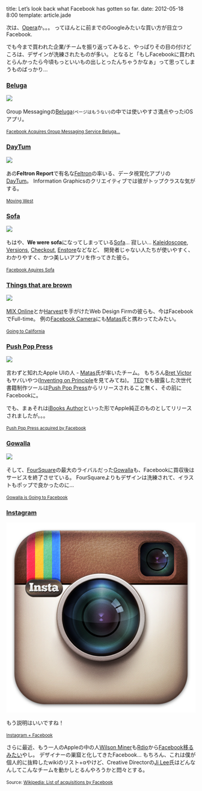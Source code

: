 title: Let’s look back what Facebook has gotten so far.
date: 2012-05-18 8:00
template: article.jade

次は、[Opera](http://www.theverge.com/2012/5/25/3043427/facebook-wants-to-buy-opera-rumor)か。。。
ってほんとに前までのGoogleみたいな買い方が目立つFacebook.

でも今まで買われた企業/チームを振り返ってみると、やっぱりその目の付けどころは、デザインが洗練されたものが多い。
となると「もしFacebookに買われとらんかったら今頃もっといいもの出しとったんちゃうかなぁ」って思ってしまうものばっかり…

<span class="more"></span>

### [Beluga](http://belugaapp.com) 

<span class="before-icon-img"></span>
![](http://www.iphoneproguide.com/wp-content/gallery/baluga/beluga-logo.jpg)

Group Messagingの[Beluga](http://belugaapp.com)<small>(ページはもうない)</small>の中では使いやすさ満点やったiOSアプリ。

<small class="h3-meta">[Facebook Acquires Group Messaging Service Beluga...](http://techcrunch.com/2011/03/01/facebook-beluga/)</small>


### [DayTum](http://daytum.com/)

![](http://images.fastcompany.com/upload/Daytum-App-2.jpg)

あの**Feltron Report**で有名な[Feltron](http://feltron.com/)の率いる、データ視覚化アプリの[DayTum](http://daytum.com/)。
Information Graphicsのクリエイティブでは彼がトップクラスな気がする。

<small class="h3-meta" >[Moving West](http://daytum.wordpress.com/2011/04/27/moving-west/)</small>


### [Sofa](http://www.madebysofa.com/)

![](http://www.madebysofa.com/static/archive/img/keyvisual.jpg)

もはや、**We were sofa**になってしまっている[Sofa](http://www.madebysofa.com/)… 寂しい…
[Kaleidoscope](http://www.kaleidoscopeapp.com/), [Versions](http://www.versionsapp.com/), [Checkout](http://www.checkoutapp.com/), [Enstore](http://www.enstore.com/)などなど、
開発者じゃない人たちが使いやすく、わかりやすく、かつ美しいアプリを作ってきた彼ら。

<small class="h3-meta">[Facebook Aquires Sofa](http://www.madebysofa.com/#facebook)</small>


### [Things that are brown](http://thingsthatarebrown.com/)

![](http://cl.ly/GvT4/Image%202012.05.28%202:29:52%20AM.png)

[MIX Online](http://visitmix.com)とか[Harvest](http://www.getharvest.com/)を手がけたWeb Design Firmの彼らも、今はFacebookでFull-time。
例の[Facebook Camera](https://www.facebook.com/mobile/camera)にも[Matas](https://twitter.com/#!/mike_matas)氏と携わってたみたい。

<small class="h3-meta">[Going to California](http://thingsthatarebrown.com/blog/2011/02/going-to-california/)</small>

### [Push Pop Press](http://pushpoppress.com/)

![](http://cl.ly/GvCs/Image%202012.05.28%201:46:51%20AM.png)

言わずと知れたApple UIの人 - [Matas](http://www.mikematas.com/)氏が率いたチーム。 もちろん[Bret Victor](http://worrydream.com/)もヤバいやつ([Inventing on Principle](https://vimeo.com/36579366)を見てみてね)。
[TED](http://www.ted.com/talks/mike_matas.html)でも披露した次世代書籍制作ツールは[Push Pop Press](http://pushpoppress.com)からリリースされること無く、その前にFacebookに。

でも、まぁそれは[iBooks Author](http://www.apple.com/ibooks-author/)といった形でApple純正のものとしてリリースされましたが。。。

<small class="h3-meta">[Push Pop Press acquired by Facebook](http://pushpoppress.com/about/)</small>


### [Gowalla](http://gowalla.com) 

<span class="before-icon-img"></span>
![](http://austinist.com/upload/2011/12/gowalla_logo.jpg)

そして、[FourSquare](http://foursquare.com)の最大のライバルだった[Gowalla](http://gowalla.com)も、Facebookに買収後はサービスを終了させている。
FourSquareよりもデザインは洗練されて、イラストもポップで良かったのに…

<small class="h3-meta">[Gowalla is Going to Facebook](http://blog.gowalla.com/post/13782997303/gowalla-going-to-facebook)</small>

### [Instagram](instagr.am/)


<span class="before-icon-img"></span>
![](img/Instagram_Icon_Large.png)

もう説明はいいですね！

<small class="h3-meta">[Instagram + Facebook](http://blog.instagram.com/post/20785013897/instagram-facebook)</small>


さらに最近、もう一人のAppleの中の人[Wilson Miner](http://wilsonminer.com/)も[Rdio](http://rdio.com)から[Facebook移るみたい](https://twitter.com/wilsonminer/status/199568732685742080)やし。
デザイナーの巣窟と化してきたFacebook… もちろん、これは僕が個人的に抜粋したwikiのリスト+αやけど、Creative Directorの[Ji Lee](http://pleaseenjoy.com/)氏はどんなんしてこんなチームを動かしとるんやろうかと悶々とする。


<small>Source: [Wikipedia: List of acquisitions by Facebook](http://en.wikipedia.org/wiki/List_of_acquisitions_by_Facebook)</a></small>
